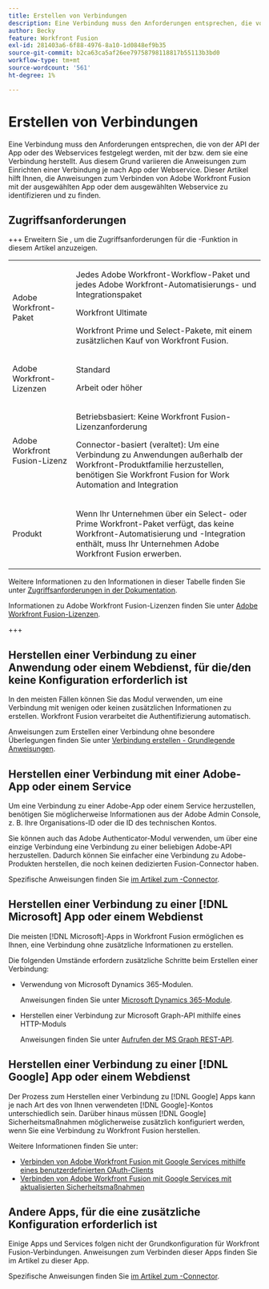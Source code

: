 ```yaml
---
title: Erstellen von Verbindungen
description: Eine Verbindung muss den Anforderungen entsprechen, die von der API der App oder des Webservices festgelegt werden, mit der bzw. dem sie eine Verbindung herstellt. Aus diesem Grund variieren die Anweisungen zum Einrichten einer Verbindung je nach App oder Webservice. Dieser Artikel hilft Ihnen, die Anweisungen zum Verbinden von Adobe Workfront Fusion mit der ausgewählten App oder dem ausgewählten Webservice zu identifizieren und zu finden.
author: Becky
feature: Workfront Fusion
exl-id: 281403a6-6f88-4976-8a10-1d0848ef9b35
source-git-commit: b2ca63ca5af26ee79758798118817b55113b3bd0
workflow-type: tm+mt
source-wordcount: '561'
ht-degree: 1%

---
```


# Erstellen von Verbindungen

Eine Verbindung muss den Anforderungen entsprechen, die von der API der App oder des Webservices festgelegt werden, mit der bzw. dem sie eine Verbindung herstellt. Aus diesem Grund variieren die Anweisungen zum Einrichten einer Verbindung je nach App oder Webservice. Dieser Artikel hilft Ihnen, die Anweisungen zum Verbinden von Adobe Workfront Fusion mit der ausgewählten App oder dem ausgewählten Webservice zu identifizieren und zu finden.

## Zugriffsanforderungen

+++ Erweitern Sie , um die Zugriffsanforderungen für die -Funktion in diesem Artikel anzuzeigen.

<table style="table-layout:auto">
 <col> 
 <col> 
 <tbody> 
  <tr> 
   <td role="rowheader">Adobe Workfront-Paket</td> 
   <td> <p>Jedes Adobe Workfront-Workflow-Paket und jedes Adobe Workfront-Automatisierungs- und Integrationspaket</p><p>Workfront Ultimate</p><p>Workfront Prime und Select-Pakete, mit einem zusätzlichen Kauf von Workfront Fusion.</p> </td> 
  </tr> 
  <tr data-mc-conditions=""> 
   <td role="rowheader">Adobe Workfront-Lizenzen</td> 
   <td> <p>Standard</p><p>Arbeit oder höher</p> </td> 
  </tr> 
  <tr> 
   <td role="rowheader">Adobe Workfront Fusion-Lizenz</td> 
   <td>
   <p>Betriebsbasiert: Keine Workfront Fusion-Lizenzanforderung</p>
   <p>Connector-basiert (veraltet): Um eine Verbindung zu Anwendungen außerhalb der Workfront-Produktfamilie herzustellen, benötigen Sie Workfront Fusion for Work Automation and Integration </p>
   </td> 
  </tr> 
  <tr> 
   <td role="rowheader">Produkt</td> 
   <td>
   <p>Wenn Ihr Unternehmen über ein Select- oder Prime Workfront-Paket verfügt, das keine Workfront-Automatisierung und -Integration enthält, muss Ihr Unternehmen Adobe Workfront Fusion erwerben.</li></ul>
   </td> 
  </tr>
 </tbody> 
</table>

Weitere Informationen zu den Informationen in dieser Tabelle finden Sie unter [Zugriffsanforderungen in der Dokumentation](/help/workfront-fusion/references/licenses-and-roles/access-level-requirements-in-documentation.md).

Informationen zu Adobe Workfront Fusion-Lizenzen finden Sie unter [Adobe Workfront Fusion-Lizenzen](/help/workfront-fusion/set-up-and-manage-workfront-fusion/licensing-operations-overview/license-automation-vs-integration.md).

+++

## Herstellen einer Verbindung zu einer Anwendung oder einem Webdienst, für die/den keine Konfiguration erforderlich ist

In den meisten Fällen können Sie das Modul verwenden, um eine Verbindung mit wenigen oder keinen zusätzlichen Informationen zu erstellen. Workfront Fusion verarbeitet die Authentifizierung automatisch.

Anweisungen zum Erstellen einer Verbindung ohne besondere Überlegungen finden Sie unter [Verbindung erstellen - Grundlegende Anweisungen](/help/workfront-fusion/create-scenarios/connect-to-apps/connect-to-fusion-general.md).

## Herstellen einer Verbindung mit einer Adobe-App oder einem Service

Um eine Verbindung zu einer Adobe-App oder einem Service herzustellen, benötigen Sie möglicherweise Informationen aus der Adobe Admin Console, z. B. Ihre Organisations-ID oder die ID des technischen Kontos.

Sie können auch das Adobe Authenticator-Modul verwenden, um über eine einzige Verbindung eine Verbindung zu einer beliebigen Adobe-API herzustellen. Dadurch können Sie einfacher eine Verbindung zu Adobe-Produkten herstellen, die noch keinen dedizierten Fusion-Connector haben.

Spezifische Anweisungen finden Sie [im Artikel zum -Connector](/help/workfront-fusion/references/apps-and-modules/apps-and-modules-toc.md#connectors-for-adobe-products).

## Herstellen einer Verbindung zu einer [!DNL Microsoft] App oder einem Webdienst

Die meisten [!DNL Microsoft]-Apps in Workfront Fusion ermöglichen es Ihnen, eine Verbindung ohne zusätzliche Informationen zu erstellen.

Die folgenden Umstände erfordern zusätzliche Schritte beim Erstellen einer Verbindung:

* Verwendung von Microsoft Dynamics 365-Modulen.

  Anweisungen finden Sie unter [Microsoft Dynamics 365-Module](/help/workfront-fusion/references/apps-and-modules/third-party-connectors/microsoft-dynamics-365-modules.md).

* Herstellen einer Verbindung zur Microsoft Graph-API mithilfe eines HTTP-Moduls

  Anweisungen finden Sie unter [Aufrufen der MS Graph REST-API](/help/workfront-fusion/create-scenarios/connect-to-apps/call-the-ms-graph-rest-api.md).

## Herstellen einer Verbindung zu einer [!DNL Google] App oder einem Webdienst

Der Prozess zum Herstellen einer Verbindung zu [!DNL Google] Apps kann je nach Art des von Ihnen verwendeten [!DNL Google]-Kontos unterschiedlich sein. Darüber hinaus müssen [!DNL Google] Sicherheitsmaßnahmen möglicherweise zusätzlich konfiguriert werden, wenn Sie eine Verbindung zu Workfront Fusion herstellen.

Weitere Informationen finden Sie unter:

* [Verbinden von Adobe Workfront Fusion mit Google Services mithilfe eines benutzerdefinierten OAuth-Clients](/help/workfront-fusion/create-scenarios/connect-to-apps/connect-fusion-to-google-using-oauth.md)
* [Verbinden von Adobe Workfront Fusion mit Google Services mit aktualisierten Sicherheitsmaßnahmen](/help/workfront-fusion/create-scenarios/connect-to-apps/connect-to-google-with-new-security-measures.md)

## Andere Apps, für die eine zusätzliche Konfiguration erforderlich ist

Einige Apps und Services folgen nicht der Grundkonfiguration für Workfront Fusion-Verbindungen. Anweisungen zum Verbinden dieser Apps finden Sie im Artikel zu dieser App.

Spezifische Anweisungen finden Sie [im Artikel zum -Connector](/help/workfront-fusion/references/apps-and-modules/apps-and-modules-toc.md#connectors-for-third-party-applications).
